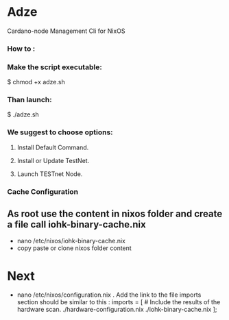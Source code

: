 # Adze
Cardano-node Management Cli for NixOS

### How to :

### Make the script executable: 
$ chmod +x adze.sh

### Than launch:	
$ ./adze.sh

### We suggest to choose options:

1. Install Default Command.

3. Install or Update TestNet.

7. Launch TESTnet Node.

### Cache Configuration

## As root use the content in nixos folder and create a file call iohk-binary-cache.nix 
- nano /etc/nixos/iohk-binary-cache.nix
- copy paste or clone nixos folder content
# Next
- nano /etc/nixos/configuration.nix
        . Add the link to the file imports section should be similar to this :
               imports =
                    [ # Include the results of the hardware scan.
                        ./hardware-configuration.nix
                        ./iohk-binary-cache.nix
                    ];
